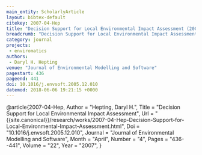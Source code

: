 ```yaml
---
main_entity: ScholarlyArticle
layout: bibtex-default
citekey: 2007-04-Hep
title: "Decision Support for Local Environmental Impact Assessment (2007)"
breadcrumb: "Decision Support for Local Environmental Impact Assessment (2007)"
category: journal
projects:
 - enviromatics
authors:
 - Daryl H. Hepting
venue: "Journal of Environmental Modelling and Software"
pagestart: 436
pageend: 441
doi: 10.1016/j.envsoft.2005.12.010
datemod: 2018-06-06 19:21:15 +0000
---
```

@article{2007-04-Hep,
	Author =  "Hepting, Daryl H.",
	Title =  "Decision Support for Local Environmental Impact Assessment",
	Url = \"{{site.canonical}}/research/works/2007-04-Hep-Decision-Support-for-Local-Environmental-Impact-Assessment.html\",
	Doi =  "10.1016/j.envsoft.2005.12.010",
	Journal =  "Journal of Environmental Modelling and Software",
	Month =  "April",
	Number =  "4",
	Pages =  "436--441",
	Volume =  "22",
	Year =  "2007",
}
